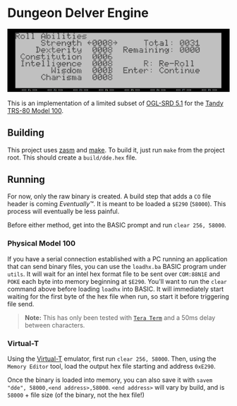 # Dungeon Delver Engine

![demo](/gh_media/roll_abilities_demo.gif)

This is an implementation of a limited subset of [OGL-SRD 5.1](https://dnd.wizards.com/resources/systems-reference-document) for the [Tandy TRS-80 Model 100](https://en.wikipedia.org/wiki/TRS-80_Model_100).

## Building

This project uses [zasm](https://k1.spdns.de/Develop/Projects/zasm/Documentation/index.html) and [make](https://www.gnu.org/software/make/manual/make.html). To build it, just run `make` from the project root. This should create a `build/dde.hex` file.

## Running

For now, only the raw binary is created. A build step that adds a `CO` file header is coming _Eventually™_. It is meant to be loaded a `$E290` (`58000`). This process will eventually be less painful.

Before either method, get into the BASIC prompt and run `clear 256, 58000`.

### Physical Model 100

If you have a serial connection established with a PC running an application that can send binary files, you can use the `loadhx.ba` BASIC program under `utils`. It will wait for an intel hex format file to be sent over `COM:88N1E` and `POKE` each byte into memory beginning at `$E290`. You'll want to run the `clear` command above before loading `loadhx` into BASIC. It will immediately start waiting for the first byte of the hex file when run, so start it before triggering file send.

> **Note:** This has only been tested with [`Tera Term`](https://tera-term.en.softonic.com/) and a 50ms delay between characters.

### Virtual-T

Using the [Virtual-T](https://sourceforge.net/projects/virtualt/) emulator, first run `clear 256, 58000`. Then, using the `Memory Editor` tool, load the output hex file starting and address `0xE290`.

Once the binary is loaded into memory, you can also save it with `savem "dde", 58000,<end address>,58000`. `<end address>` will vary by build, and is `58000` + file size (of the binary, not the hex file!)
